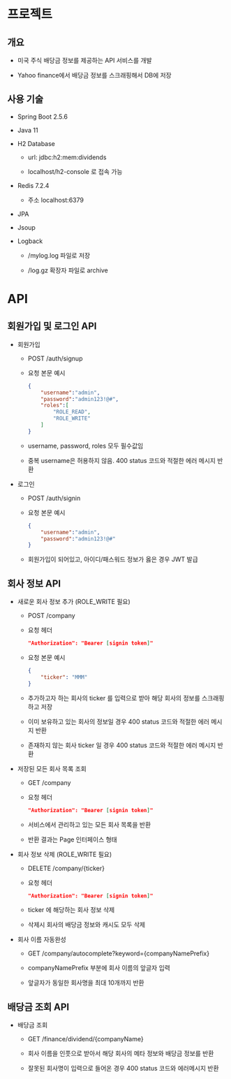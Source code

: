 # 프로젝트

## 개요

- 미국 주식 배당금 정보를 제공하는 API 서비스를 개발

- Yahoo finance에서 배당금 정보를 스크래핑해서 DB에 저장

## 사용 기술

- Spring Boot 2.5.6

- Java 11

- H2 Database

    - url: jdbc:h2:mem:dividends

    - localhost/h2-console 로 접속 가능

- Redis 7.2.4

    - 주소 localhost:6379

- JPA

- Jsoup

- Logback

    - /mylog.log 파일로 저장

    - /log.gz 확장자 파일로 archive

# API

## 회원가입 및 로그인 API

- 회원가입

    - POST /auth/signup

    - 요청 본문 예시

        ```json
        {
            "username":"admin",
            "password":"admin123!@#",
            "roles":[
                "ROLE_READ",
                "ROLE_WRITE"
            ]
        }
        ```
    
    - username, password, roles 모두 필수값임

    - 중복 username은 허용하지 않음. 400 status 코드와 적절한 에러 메시지 반환

- 로그인

    - POST /auth/signin

    - 요청 본문 예시

        ```json
        {
            "username":"admin",
            "password":"admin123!@#"
        }
        ```

    - 회원가입이 되어있고, 아이디/패스워드 정보가 옳은 경우 JWT 발급

## 회사 정보 API

- 새로운 회사 정보 추가 (ROLE_WRITE 필요)

    - POST /company

    - 요청 헤더
        ```json
        "Authorization": "Bearer [signin token]"
        ```

    - 요청 본문 예시

        ```json
        { 
            "ticker": "MMM"
        }
        ```
    
    - 추가하고자 하는 회사의 ticker 를 입력으로 받아 해당 회사의 정보를 스크래핑하고 저장
    
    - 이미 보유하고 있는 회사의 정보일 경우 400 status 코드와 적절한 에러 메시지 반환
    
    - 존재하지 않는 회사 ticker 일 경우 400 status 코드와 적절한 에러 메시지 반환


- 저장된 모든 회사 목록 조회

    - GET /company

    - 요청 헤더
        ```json
        "Authorization": "Bearer [signin token]"
        ```

    - 서비스에서 관리하고 있는 모든 회사 목록을 반환

    - 반환 결과는 Page 인터페이스 형태

- 회사 정보 삭제 (ROLE_WRITE 필요)

    - DELETE /company/{ticker}

    - 요청 헤더
        ```json
        "Authorization": "Bearer [signin token]"
        ```

    - ticker 에 해당하는 회사 정보 삭제

    - 삭제시 회사의 배당금 정보와 캐시도 모두 삭제

- 회사 이름 자동완성

    - GET /company/autocomplete?keyword={companyNamePrefix}

    - companyNamePrefix 부분에 회사 이름의 앞글자 입력

    - 앞글자가 동일한 회사명을 최대 10개까지 반환

## 배당금 조회 API

- 배당금 조회

    - GET /finance/dividend/{companyName}
    
    - 회사 이름을 인풋으로 받아서 해당 회사의 메타 정보와 배당금 정보를 반환

    - 잘못된 회사명이 입력으로 들어온 경우 400 status 코드와 에러메시지 반환
